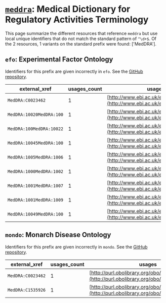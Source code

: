 # [`meddra`](https://bioregistry.io/meddra): Medical Dictionary for Regulatory Activities Terminology

This page summarize the different resources that reference `meddra`
but use local unique identifiers that do not match the standard pattern of
`^\d+$`. Of the 2 resources,
1 variants on the standard prefix were found: ['MedDRA'].

## `efo`: Experimental Factor Ontology

Identifiers for this prefix are given incorrectly in `efo`. See the [GitHub repository](https://github.com/EBISPOT/efo/).

| external_xref            |   usages_count | usages                                                                       |
|--------------------------|----------------|------------------------------------------------------------------------------|
| `MedDRA:C0023462`        |              1 | [http://www.ebi.ac.uk/efo/EFO_0003025](http://www.ebi.ac.uk/efo/EFO_0003025) |
| `MedDRA:10020MedDRA:100` |              1 | [http://www.ebi.ac.uk/efo/EFO_0003964](http://www.ebi.ac.uk/efo/EFO_0003964) |
| `MedDRA:100MedDRA:10022` |              1 | [http://www.ebi.ac.uk/efo/EFO_0007213](http://www.ebi.ac.uk/efo/EFO_0007213) |
| `MedDRA:10045MedDRA:100` |              1 | [http://www.ebi.ac.uk/efo/EFO_0007529](http://www.ebi.ac.uk/efo/EFO_0007529) |
| `MedDRA:1005MedDRA:1006` |              1 | [http://www.ebi.ac.uk/efo/EFO_0009248](http://www.ebi.ac.uk/efo/EFO_0009248) |
| `MedDRA:1000MedDRA:1002` |              1 | [http://www.ebi.ac.uk/efo/EFO_0009657](http://www.ebi.ac.uk/efo/EFO_0009657) |
| `MedDRA:1001MedDRA:1007` |              1 | [http://www.ebi.ac.uk/efo/EFO_1000879](http://www.ebi.ac.uk/efo/EFO_1000879) |
| `MedDRA:1001MedDRA:1009` |              1 | [http://www.ebi.ac.uk/efo/EFO_1000879](http://www.ebi.ac.uk/efo/EFO_1000879) |
| `MedDRA:10049MedDRA:100` |              1 | [http://www.ebi.ac.uk/efo/EFO_1001835](http://www.ebi.ac.uk/efo/EFO_1001835) |

## `mondo`: Monarch Disease Ontology

Identifiers for this prefix are given incorrectly in `mondo`. See the [GitHub repository](https://github.com/monarch-initiative/mondo).

| external_xref     |   usages_count | usages                                                                                       |
|-------------------|----------------|----------------------------------------------------------------------------------------------|
| `MedDRA:C0023462` |              1 | [http://purl.obolibrary.org/obo/MONDO_0018872](http://purl.obolibrary.org/obo/MONDO_0018872) |
| `MedDRA:C1535926` |              1 | [http://purl.obolibrary.org/obo/MONDO_0700092](http://purl.obolibrary.org/obo/MONDO_0700092) |

